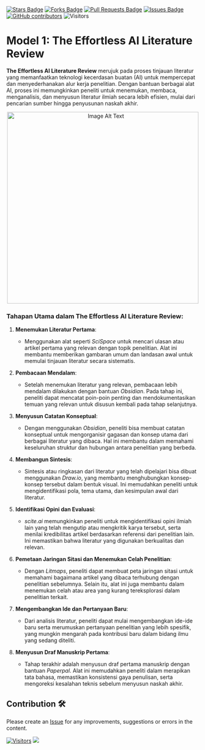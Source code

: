 <a href="https://github.com/drshahizan/Generative-AI-Playground/stargazers"><img src="https://img.shields.io/github/stars/drshahizan/Generative-AI-Playground" alt="Stars Badge"/></a>
<a href="https://github.com/drshahizan/Generative-AI-Playground/network/members"><img src="https://img.shields.io/github/forks/drshahizan/Generative-AI-Playground" alt="Forks Badge"/></a>
<a href="https://github.com/drshahizan/Generative-AI-Playground/pulls"><img src="https://img.shields.io/github/issues-pr/drshahizan/Generative-AI-Playground" alt="Pull Requests Badge"/></a>
<a href="https://github.com/drshahizan/Generative-AI-Playground"><img src="https://img.shields.io/github/issues/drshahizan/Generative-AI-Playground" alt="Issues Badge"/></a>
<a href="https://github.com/drshahizan/Generative-AI-Playground/graphs/contributors"><img alt="GitHub contributors" src="https://img.shields.io/github/contributors/drshahizan/Generative-AI-Playground?color=2b9348"></a>
![Visitors](https://api.visitorbadge.io/api/visitors?path=https%3A%2F%2Fgithub.com%2Fdrshahizan%2Fai-tools&labelColor=%23d9e3f0&countColor=%23697689&style=flat)

#  Model 1: The Effortless AI Literature Review

**The Effortless AI Literature Review** merujuk pada proses tinjauan literatur yang memanfaatkan teknologi kecerdasan buatan (AI) untuk mempercepat dan menyederhanakan alur kerja penelitian. Dengan bantuan berbagai alat AI, proses ini memungkinkan peneliti untuk menemukan, membaca, menganalisis, dan menyusun literatur ilmiah secara lebih efisien, mulai dari pencarian sumber hingga penyusunan naskah akhir.

<p align="center">
 <img src="https://github.com/drshahizan/Generative-AI-Playground/blob/main/images/effortless1.jpeg" alt="Image Alt Text"  height="500">
</p>

### Tahapan Utama dalam The Effortless AI Literature Review:

1. **Menemukan Literatur Pertama**:
   - Menggunakan alat seperti *SciSpace* untuk mencari ulasan atau artikel pertama yang relevan dengan topik penelitian. Alat ini membantu memberikan gambaran umum dan landasan awal untuk memulai tinjauan literatur secara sistematis.

2. **Pembacaan Mendalam**:
   - Setelah menemukan literatur yang relevan, pembacaan lebih mendalam dilakukan dengan bantuan *Obsidian*. Pada tahap ini, peneliti dapat mencatat poin-poin penting dan mendokumentasikan temuan yang relevan untuk disusun kembali pada tahap selanjutnya.

3. **Menyusun Catatan Konseptual**:
   - Dengan menggunakan *Obsidian*, peneliti bisa membuat catatan konseptual untuk mengorganisir gagasan dan konsep utama dari berbagai literatur yang dibaca. Hal ini membantu dalam memahami keseluruhan struktur dan hubungan antara penelitian yang berbeda.

4. **Membangun Sintesis**:
   - Sintesis atau ringkasan dari literatur yang telah dipelajari bisa dibuat menggunakan *Draw.io*, yang membantu menghubungkan konsep-konsep tersebut dalam bentuk visual. Ini memudahkan peneliti untuk mengidentifikasi pola, tema utama, dan kesimpulan awal dari literatur.

5. **Identifikasi Opini dan Evaluasi**:
   - *scite.ai* memungkinkan peneliti untuk mengidentifikasi opini ilmiah lain yang telah mengutip atau mengkritik karya tersebut, serta menilai kredibilitas artikel berdasarkan referensi dari penelitian lain. Ini memastikan bahwa literatur yang digunakan berkualitas dan relevan.

6. **Pemetaan Jaringan Sitasi dan Menemukan Celah Penelitian**:
   - Dengan *Litmaps*, peneliti dapat membuat peta jaringan sitasi untuk memahami bagaimana artikel yang dibaca terhubung dengan penelitian sebelumnya. Selain itu, alat ini juga membantu dalam menemukan celah atau area yang kurang tereksplorasi dalam penelitian terkait.

7. **Mengembangkan Ide dan Pertanyaan Baru**:
   - Dari analisis literatur, peneliti dapat mulai mengembangkan ide-ide baru serta merumuskan pertanyaan penelitian yang lebih spesifik, yang mungkin mengarah pada kontribusi baru dalam bidang ilmu yang sedang diteliti.

8. **Menyusun Draf Manuskrip Pertama**:
   - Tahap terakhir adalah menyusun draf pertama manuskrip dengan bantuan *Paperpal*. Alat ini memudahkan peneliti dalam merapikan tata bahasa, memastikan konsistensi gaya penulisan, serta mengoreksi kesalahan teknis sebelum menyusun naskah akhir.


## Contribution 🛠️
Please create an [Issue](https://github.com/drshahizan/Generative-AI-Playground/issues) for any improvements, suggestions or errors in the content.

[![Visitors](https://api.visitorbadge.io/api/visitors?path=https%3A%2F%2Fgithub.com%2Fdrshahizan&labelColor=%23697689&countColor=%23555555&style=plastic)](https://visitorbadge.io/status?path=https%3A%2F%2Fgithub.com%2Fdrshahizan)
![](https://hit.yhype.me/github/profile?user_id=81284918)
